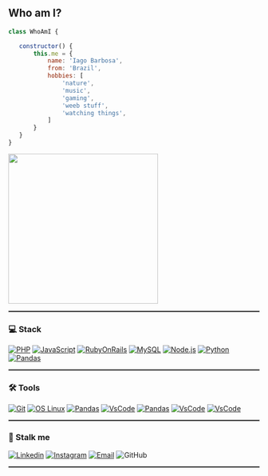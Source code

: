 
## Who am I?

 ```javascript
class WhoAmI {

    constructor() {
        this.me = {
            name: 'Iago Barbosa',
            from: 'Brazil',
            hobbies: [
                'nature',
                'music',
                'gaming',
                'weeb stuff',
                'watching things',
            ]
        }
    }
}
 ```

<img src="https://c.tenor.com/hRIocoioQMwAAAAC/friends-chandler-bing.gif" width="300px">

<hr style="border: 1px solid gray"> </hr>

### 💻 Stack
[![PHP](https://img.shields.io/badge/-Laravel-CCC?logo=Laravel&link=https://laravel.com/)](https://laravel.com/)
[![JavaScript](https://img.shields.io/badge/-JavaScript-F8FF12?logo=JavaScript&logoColor=black&link=https://www.ecma-international.org/)](https://www.ecma-international.org/)
[![RubyOnRails](https://img.shields.io/badge/-RubyOnRails-ff0000?logo=RubyOnRails&logoColor=white&link=https://rubyonrails.org/)](https://rubyonrails.org/)
[![MySQL](https://img.shields.io/badge/-MySQL-336791?logo=Mysql&logoColor=white&link=https://www.mysql.com/)](https://www.mysql.com/)
[![Node.js](https://img.shields.io/badge/-Node.js-339933?logo=Node.js&logoColor=white&link=https://nodejs.org)](https://nodejs.org)
[![Python](https://img.shields.io/badge/-Python-336791?logo=Python&logoColor=ffff00&link=https://www.python.org/)](https://www.python.org/)
[![Pandas](https://img.shields.io/badge/-Pandas-white?logo=Pandas&logoColor=blue&link=https://pandas.pydata.org/)](https://pandas.pydata.org/)

<hr style="border: 1px solid gray"> </hr>

### 🛠️ Tools
[![Git](https://img.shields.io/badge/-Git-f1361f?logo=Git&logoColor=white&link=https://git-scm.com/)](https://git-scm.com/)
[![OS Linux](https://img.shields.io/badge/-OS_Linux-ffa62a?logo=Linux&logoColor=white&link=https://getfedora.org/)](https://getfedora.org/)
[![Pandas](https://img.shields.io/badge/-Postman-orange?logo=Postman&logoColor=white&link=https://www.postman.com/)](https://www.postman.com/)
[![VsCode](https://img.shields.io/badge/-AWS-white?logo=Amazon&Color=pink&link=https://aws.amazon.com/pt/)](https://aws.amazon.com/pt/)
[![Pandas](https://img.shields.io/badge/-Jupyter-gray?logo=Jupyter&logoColor=orange&link=https://jupyter.org/)](https://jupyter.org/)
[![VsCode](https://img.shields.io/badge/-Jetbrains-black?logo=Jetbrains&Color=pink&link=https://www.jetbrains.com/)](https://www.jetbrains.com/)
[![VsCode](https://img.shields.io/badge/-Scrum-green?logo=Scrum&logoColor=white&link=https://www.scrum.org/)](https://www.scrum.org/)
    
<hr style="border: 1px solid gray"> </hr>

### 🔎 Stalk me

[![Linkedin](https://img.shields.io/badge/-LinkedIn-blue?logo=Linkedin&logoColor=white&link=https://www.linkedin.com/in/iago-barbosa-martins-985604177/)](https://www.linkedin.com/in/iago-barbosa-martins-985604177/)
[![Instagram](https://img.shields.io/badge/-Instagram-000?logo=Instagram&logoColor=white&link=https://www.instagram.com/iagobm_/)](https://www.instagram.com/iagobm_/)
[![Email](https://img.shields.io/badge/-Email-de4343?logo=Gmail&logoColor=white&link=mailto:iagob4599@gmail.com)](mailto:iagob4599@gmail.com)
![GitHub](https://img.shields.io/github/followers/skyrippa?label=Seguir&style=social&logo=github)

<hr style="border: 1px solid gray"> </hr>
